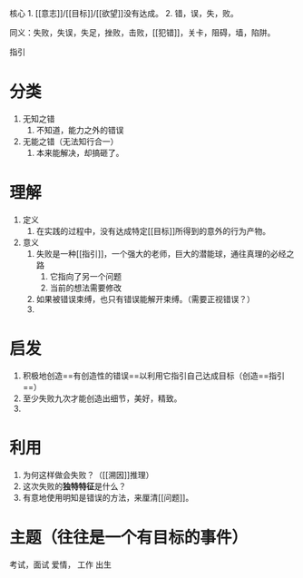 
核心
	1. [[意志]]/[[目标]]/[[欲望]]没有达成。
	2. 错，误，失，败。

同义：失败，失误，失足，挫败，击败，[[犯错]]，关卡，阻碍，墙，陷阱。

指引
# 分类
1. 无知之错
	1. 不知道，能力之外的错误
2. 无能之错（无法知行合一）
	1. 本来能解决，却搞砸了。

# 理解
1. 定义
	1. 在实践的过程中，没有达成特定[[目标]]所得到的意外的行为产物。
2. 意义
	1. 失败是一种[[指引]]，一个强大的老师，巨大的潜能球，通往真理的必经之路
		1. 它指向了另一个问题
		2. 当前的想法需要修改
	2. 如果被错误束缚，也只有错误能解开束缚。（需要正视错误？）
	3. 
# 启发
1. 积极地创造==有创造性的错误==以利用它指引自己达成目标（创造==指引==）
2. 至少失败九次才能创造出细节，美好，精致。
3. 

# 利用
1. 为何这样做会失败？（[[溯因]]推理）
2. 这次失败的**独特特征**是什么？
3. 有意地使用明知是错误的方法，来厘清[[问题]]。

# 主题（往往是一个有目标的事件）
考试，面试
爱情，
工作
出生